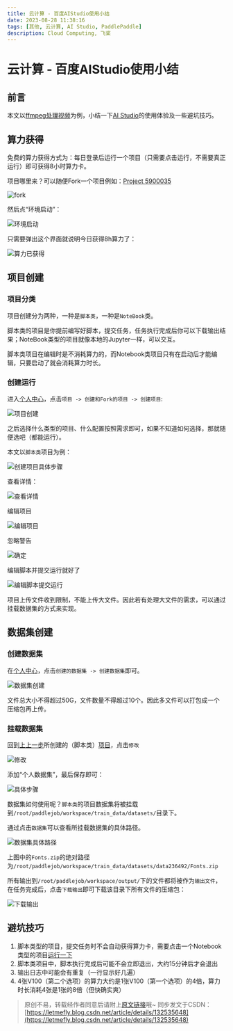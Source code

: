 ```yaml
---
title: 云计算 - 百度AIStudio使用小结
date: 2023-08-28 11:38:16
tags: [其他, 云计算, AI Studio, PaddlePaddle]
description: Cloud Computing, 飞桨
---
```


# 云计算 - 百度AIStudio使用小结

## 前言

本文以[ffmpeg处理视频](https://aistudio.baidu.com/projectdetail/6678917)为例，小结一下[AI Studio](https://aistudio.baidu.com/index)的使用体验及一些避坑技巧。

## 算力获得

免费的算力获得方式为：每日登录后运行一个项目（只需要点击运行，不需要真正运行）即可获得8小时算力卡。

项目哪里来？可以随便Fork一个项目例如：[Project 5900035](https://aistudio.baidu.com/projectdetail/5900035)

![fork](https://img-blog.csdnimg.cn/ce6444f7ea1344b0b2cfab4b7a286281.jpeg)

然后点“环境启动”：

![环境启动](https://img-blog.csdnimg.cn/f119623911ff41f7ac33061ca20059de.png)

只需要弹出这个界面就说明今日获得8h算力了：

![算力已获得](https://img-blog.csdnimg.cn/18a4335df36344a2bd2f414a210dbc1e.png)

## 项目创建

### 项目分类

项目创建分为两种，一种是```脚本类```，一种是```NoteBook```类。

脚本类的项目是你提前编写好脚本，提交任务，任务执行完成后你可以下载输出结果；NoteBook类型的项目就像本地的Jupyter一样，可以交互。

脚本类项目在编辑时是不消耗算力的，而Notebook类项目只有在启动后才能编辑，只要启动了就会消耗算力时长。

### 创建运行

进入[个人中心](https://aistudio.baidu.com/usercenter)，点击```项目 -> 创建和Fork的项目 -> 创建项目```:

![项目创建](https://img-blog.csdnimg.cn/963cc090de414718b05c7634ff717aa6.png)

之后选择什么类型的项目、什么配置按照需求即可，如果不知道如何选择，那就随便选吧（都能运行）。

本文以```脚本类```项目为例：

![创建项目具体步骤](https://img-blog.csdnimg.cn/98d17177e23043b8bad91be51233d244.png)

查看详情：

![查看详情](https://img-blog.csdnimg.cn/a3d196463f5147acbad28a5adb2896fa.png)

编辑项目

![编辑项目](https://img-blog.csdnimg.cn/2243a0c6e1f14f4fb354f73cc1ba9dfd.png)

忽略警告

![确定](https://img-blog.csdnimg.cn/ccdfeece687a47e7b18a956582c9d8ab.png)

编辑脚本并提交运行就好了

![编辑脚本提交运行](https://img-blog.csdnimg.cn/b93c5f48d3c14381b9b2a5c835a4b261.png)

项目上传文件收到限制，不能上传大文件。因此若有处理大文件的需求，可以通过挂载数据集的方式来实现。

## 数据集创建

### 创建数据集

在[个人中心](https://aistudio.baidu.com/usercenter)，点击```创建的数据集 -> 创建数据集```即可。

![数据集创建](https://img-blog.csdnimg.cn/ebd3b9a32a6144cbaa54dffec8b697c8.png)

文件总大小不得超过50G，文件数量不得超过10个。因此多文件可以打包成一个压缩包再上传。

### 挂载数据集

回到[上上一步](创建运行)所创建的（脚本类）[项目](https://aistudio.baidu.com/clusterprojectdetail/6678917)，点击```修改```

![修改](https://img-blog.csdnimg.cn/f6935327fc6040ec97da3425bccd3590.png)

添加“个人数据集”，最后保存即可：

![具体步骤](https://img-blog.csdnimg.cn/97bc958920f04edc94e96d8c4fa74e94.png)

数据集如何使用呢？```脚本类```的项目数据集将被挂载到```/root/paddlejob/workspace/train_data/datasets/```目录下。

通过点击```数据集```可以查看所挂载数据集的具体路径。

![数据集具体路径](https://img-blog.csdnimg.cn/1b47b922912b4443bef78a31d2d56bcf.png)

上图中的```Fonts.zip```的绝对路径为```/root/paddlejob/workspace/train_data/datasets/data236492/Fonts.zip```

所有输出到```/root/paddlejob/workspace/output/```下的文件都将被作为```输出文件```，在任务完成后，点击```下载输出```即可下载该目录下所有文件的压缩包：

![下载输出](https://img-blog.csdnimg.cn/bd87e3a864bf43c7bc772103305a5f3b.png)

## 避坑技巧

1. 脚本类型的项目，提交任务时不会自动获得算力卡，需要点击一个Notebook类型的项目[运行一下](#算力获得)
2. 脚本类项目中，脚本执行完成后可能不会立即退出，大约15分钟后才会退出
3. 输出日志中可能会有重复（一行显示好几遍）
4. 4张V100（第二个选项）的算力大约是1张V100（第一个选项）的4倍，算力时长消耗4张是1张的8倍（但快确实爽）

> 原创不易，转载经作者同意后请附上[原文链接](https://blog.tisfy.eu.org/2023/08/13/Other-CloudComputing-AIStudioOfBaidu-SmallSummary/)哦~
> 同步发文于CSDN：[https://letmefly.blog.csdn.net/article/details/132535648](https://letmefly.blog.csdn.net/article/details/132535648)
